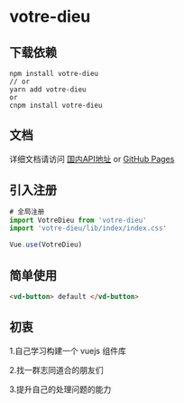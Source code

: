 # votre-dieu

## 下载依赖
```shell
npm install votre-dieu
// or
yarn add votre-dieu
or
cnpm install votre-dieu
```

## 文档
详细文档请访问 [国内API地址](https://lovemysoul.vip/votre-dieu/) or [GitHub Pages](https://votre-dieu.github.io/votre-dieu)
## 引入注册
```js
# 全局注册
import VotreDieu from 'votre-dieu'
import 'votre-dieu/lib/index/index.css'

Vue.use(VotreDieu)
```
## 简单使用
```html
<vd-button> default </vd-button>
```

## 初衷
1.自己学习构建一个 vuejs 组件库

2.找一群志同道合的朋友们

3.提升自己的处理问题的能力